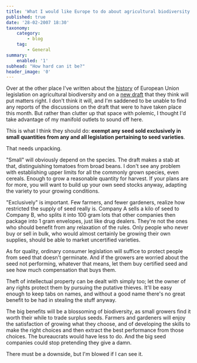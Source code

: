 ```yaml
---
title: 'What I would like Europe to do about agricultural biodiversity'
published: true
date: '28-02-2007 18:30'
taxonomy:
    category:
        - blog
    tag:
        - General
summary:
    enabled: '1'
subhead: "How hard can it be?"
header_image: '0'
--- 
```


Over at the other place I've written about the [history](http://agro.biodiver.se/2007/02/how-the-european-common-catalogue-destroys-biodiversity/) of European Union legislation on agricultural biodiversity and on a [new draft](http://agro.biodiver.se/2007/02/future-prospects-for-european-crop-varieties/) that they think will put matters right. I don't think it will, and I'm saddened to be unable to find any reports of the discussions on the draft that were to have taken place this month. But rather than clutter up that space with polemic, I thought I'd take advantage of my manifold outlets to sound off here.

This is what I think they should do: **exempt any seed sold exclusively in small quantities from any and all legislation pertaining to seed varieties**.

That needs unpacking.

"Small" will obviously depend on the species. The draft makes a stab at that, distinguishing tomatoes from broad beans. I don't see any problem with establishing upper limits for all the commonly grown species, even cereals. Enough to grow a reasonable quantity for harvest. If your plans are for more, you will want to build up your own seed stocks anyway, adapting the variety to your growing conditions.

"Exclusively" is important. Few farmers, and fewer gardeners, realize how restricted the supply of seed really is. Company A sells a kilo of seed to Company B, who splits it into 100 gram lots that other companies then package into 1 gram envelopes, just like drug dealers. They're not the ones who should benefit from any relaxation of the rules. Only people who never buy or sell in bulk, who would almost certainly be growing their own supplies, should be able to market uncertified varieties.

As for quality, ordinary consumer legislation will suffice to protect people from seed that doesn't germinate. And if the growers are worried about the seed not performing, whatever that means, let them buy certified seed and see how much compensation that buys them.

Theft of intellectual property can be dealt with simply too; let the owner of any rights protect them by pursuing the putative thieves. It'll be easy enough to keep tabs on names, and without a good name there's no great benefit to be had in stealing the stuff anyway.

The big benefits will be a blossoming of biodiversity, as small growers find it worth their while to trade surplus seeds. Farmers and gardeners will enjoy the satisfaction of growing what they choose, and of developing the skills to make the right choices and then extract the best performance from those choices. The bureaucrats would have less to do. And the big seed companies could stop pretending they give a damn.

There must be a downside, but I'm blowed if I can see it.

